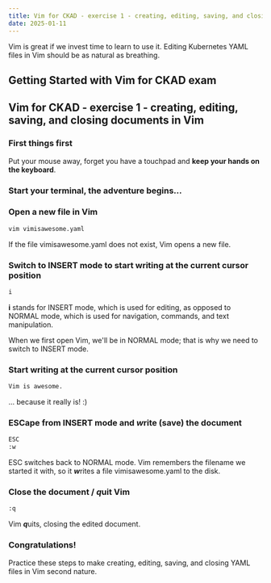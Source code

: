 ```yaml
---
title: Vim for CKAD - exercise 1 - creating, editing, saving, and closing documents in Vim
date: 2025-01-11
---
```

Vim is great if we invest time to learn to use it. Editing Kubernetes YAML files in Vim should be as natural as breathing.

## Getting Started with Vim for CKAD exam

## Vim for CKAD - exercise 1 - creating, editing, saving, and closing documents in Vim

### First things first
Put your mouse away, forget you have a touchpad and **keep your hands on the keyboard**.

###  Start your terminal, the adventure begins... 

### Open a new file in Vim
```bash
vim vimisawesome.yaml
```
If the file vimisawesome.yaml does not exist, Vim opens a new file.

### Switch to INSERT mode to start writing at the current cursor position
```bash
i
```
**i** stands for INSERT mode, which is used for editing, as opposed to NORMAL mode, which is used for navigation, commands, and text manipulation.

When we first open Vim, we'll be in NORMAL mode; that is why we need to switch to INSERT mode.

### Start writing at the current cursor position
```bash
Vim is awesome.
```
... because it really is! :)

### ESCape from INSERT mode and ***w***rite (save) the document
```bash
ESC
:w
```
ESC switches back to NORMAL mode. Vim remembers the filename we started it with, so it ***w***rites a file vimisawesome.yaml to the disk.

### Close the document / ***q***uit Vim
```bash
:q
```
Vim ***q***uits, closing the edited document.

### Congratulations!
Practice these steps to make creating, editing, saving, and closing YAML files in Vim second nature.

